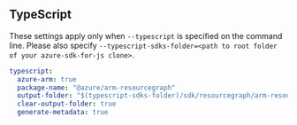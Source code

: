 ## TypeScript

These settings apply only when `--typescript` is specified on the command line.
Please also specify `--typescript-sdks-folder=<path to root folder of your azure-sdk-for-js clone>`.

``` yaml $(typescript)
typescript:
  azure-arm: true
  package-name: "@azure/arm-resourcegraph"
  output-folder: "$(typescript-sdks-folder)/sdk/resourcegraph/arm-resourcegraph"
  clear-output-folder: true
  generate-metadata: true
```
